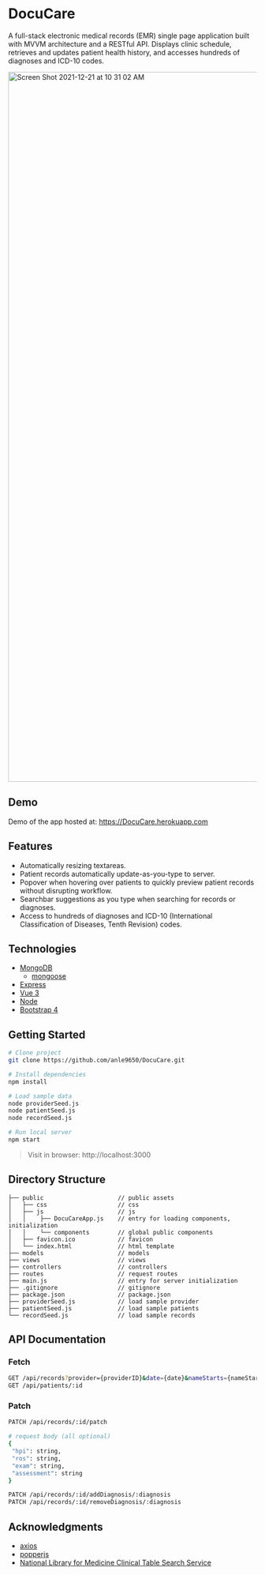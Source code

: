 # DocuCare

A full-stack electronic medical records (EMR) single page application built with MVVM architecture and a RESTful API. Displays clinic schedule, retrieves and updates patient health history, and accesses hundreds of diagnoses and ICD-10 codes.

<img width="1438" alt="Screen Shot 2021-12-21 at 10 31 02 AM" src="https://user-images.githubusercontent.com/77894900/146973436-7ed69a61-cf27-4740-8205-9d22f827ba70.png">

## Demo

Demo of the app hosted at: https://DocuCare.herokuapp.com

## Features

* Automatically resizing textareas.
* Patient records automatically update-as-you-type to server.
* Popover when hovering over patients to quickly preview patient records without disrupting workflow.
* Searchbar suggestions as you type when searching for records or diagnoses.
* Access to hundreds of diagnoses and ICD-10 (International Classification of Diseases, Tenth Revision) codes. 

## Technologies

* [MongoDB](https://www.mongodb.com)
  * [mongoose](https://mongoosejs.com)
* [Express](https://expressjs.com)
* [Vue 3](https://v3.vuejs.org)
* [Node](https://nodejs.org/en/)
* [Bootstrap 4](https://getbootstrap.com)

## Getting Started

```bash
# Clone project 
git clone https://github.com/anle9650/DocuCare.git

# Install dependencies
npm install

# Load sample data
node providerSeed.js
node patientSeed.js
node recordSeed.js

# Run local server
npm start
```

> Visit in browser: http://localhost:3000

## Directory Structure

```
├── public                     // public assets 
│   ├── css                    // css
│   ├── js                     // js
│   │    ├── DocuCareApp.js    // entry for loading components, initialization 
│   │    └── components        // global public components 
│   ├── favicon.ico            // favicon
│   └── index.html             // html template
├── models                     // models
├── views                      // views
├── controllers                // controllers
├── routes                     // request routes
├── main.js                    // entry for server initialization
├── .gitignore                 // gitignore 
├── package.json               // package.json
├── providerSeed.js            // load sample provider
├── patientSeed.js             // load sample patients
└── recordSeed.js              // load sample records
```

## API Documentation

### Fetch
``` bash
GET /api/records?provider={providerID}&date={date}&nameStarts={nameStarts}&patient={patientID}&diagnosis={diagnosis}
GET /api/patients/:id
```
### Patch
``` bash
PATCH /api/records/:id/patch

# request body (all optional)
{
 "hpi": string,
 "ros": string,
 "exam": string,
 "assessment": string
}
```

``` bash
PATCH /api/records/:id/addDiagnosis/:diagnosis
PATCH /api/records/:id/removeDiagnosis/:diagnosis
```

## Acknowledgments

* [axios](https://axios-http.com/docs/intro)
* [popperjs](https://popper.js.org)
* [National Library for Medicine Clinical Table Search Service](https://clinicaltables.nlm.nih.gov/apidoc/icd10cm/v3/doc.html)
